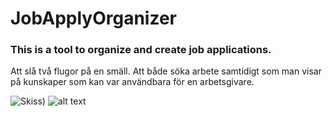 # JobApplyOrganizer
### This is a tool to organize and create job applications.

Att slå två flugor på en smäll. Att både söka arbete samtidigt som man visar på kunskaper som kan var användbara för en arbetsgivare.

![Skiss](https://github.com/KarlqvistLars/JobApplyOrganizer/Pictures/20241003_100144.jpg))
![alt text](https://github.com/[username]/[reponame]/blob/[branch]/image.jpg?raw=true)
